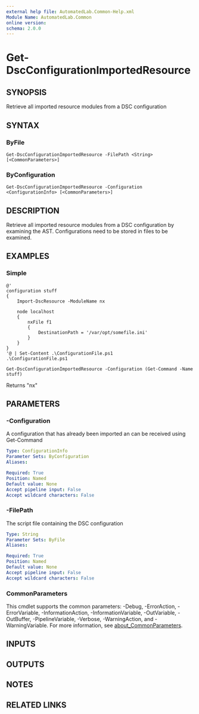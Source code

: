 ```yaml
---
external help file: AutomatedLab.Common-Help.xml
Module Name: AutomatedLab.Common
online version:
schema: 2.0.0
---
```


# Get-DscConfigurationImportedResource

## SYNOPSIS
Retrieve all imported resource modules from a DSC configuration

## SYNTAX

### ByFile
```
Get-DscConfigurationImportedResource -FilePath <String> [<CommonParameters>]
```

### ByConfiguration
```
Get-DscConfigurationImportedResource -Configuration <ConfigurationInfo> [<CommonParameters>]
```

## DESCRIPTION
Retrieve all imported resource modules from a DSC configuration by examining the AST.
Configurations need to be stored in files to be examined.

## EXAMPLES

### Simple
```
@'
configuration stuff
{
    Import-DscResource -ModuleName nx

    node localhost
    {
        nxFile f1
        {
            DestinationPath = '/var/opt/somefile.ini'
        }
    }
}
'@ | Set-Content .\ConfigurationFile.ps1
.\ConfigurationFile.ps1

Get-DscConfigurationImportedResource -Configuration (Get-Command -Name stuff)
```

Returns "nx"

## PARAMETERS

### -Configuration
A configuration that has already been imported an can be received using Get-Command

```yaml
Type: ConfigurationInfo
Parameter Sets: ByConfiguration
Aliases:

Required: True
Position: Named
Default value: None
Accept pipeline input: False
Accept wildcard characters: False
```

### -FilePath
The script file containing the DSC configuration

```yaml
Type: String
Parameter Sets: ByFile
Aliases:

Required: True
Position: Named
Default value: None
Accept pipeline input: False
Accept wildcard characters: False
```

### CommonParameters
This cmdlet supports the common parameters: -Debug, -ErrorAction, -ErrorVariable, -InformationAction, -InformationVariable, -OutVariable, -OutBuffer, -PipelineVariable, -Verbose, -WarningAction, and -WarningVariable. For more information, see [about_CommonParameters](http://go.microsoft.com/fwlink/?LinkID=113216).

## INPUTS

## OUTPUTS

## NOTES

## RELATED LINKS
